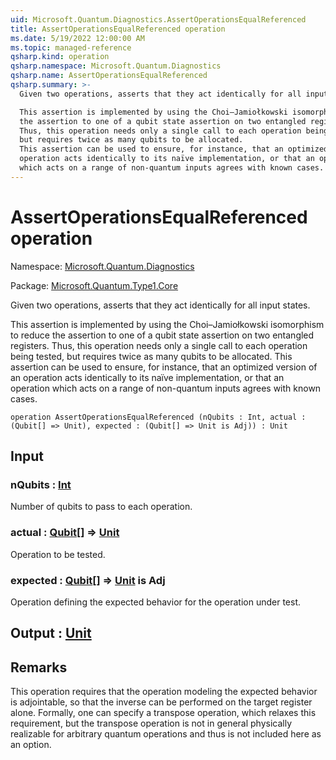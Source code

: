 ```yaml
---
uid: Microsoft.Quantum.Diagnostics.AssertOperationsEqualReferenced
title: AssertOperationsEqualReferenced operation
ms.date: 5/19/2022 12:00:00 AM
ms.topic: managed-reference
qsharp.kind: operation
qsharp.namespace: Microsoft.Quantum.Diagnostics
qsharp.name: AssertOperationsEqualReferenced
qsharp.summary: >-
  Given two operations, asserts that they act identically for all input states.

  This assertion is implemented by using the Choi–Jamiołkowski isomorphism to reduce
  the assertion to one of a qubit state assertion on two entangled registers.
  Thus, this operation needs only a single call to each operation being tested,
  but requires twice as many qubits to be allocated.
  This assertion can be used to ensure, for instance, that an optimized version of an
  operation acts identically to its naïve implementation, or that an operation
  which acts on a range of non-quantum inputs agrees with known cases.
---
```


# AssertOperationsEqualReferenced operation

Namespace: [Microsoft.Quantum.Diagnostics](xref:Microsoft.Quantum.Diagnostics)

Package: [Microsoft.Quantum.Type1.Core](https://nuget.org/packages/Microsoft.Quantum.Type1.Core)


Given two operations, asserts that they act identically for all input states.This assertion is implemented by using the Choi–Jamiołkowski isomorphism to reducethe assertion to one of a qubit state assertion on two entangled registers.Thus, this operation needs only a single call to each operation being tested,but requires twice as many qubits to be allocated.This assertion can be used to ensure, for instance, that an optimized version of anoperation acts identically to its naïve implementation, or that an operationwhich acts on a range of non-quantum inputs agrees with known cases.

```qsharp
operation AssertOperationsEqualReferenced (nQubits : Int, actual : (Qubit[] => Unit), expected : (Qubit[] => Unit is Adj)) : Unit
```


## Input

### nQubits : [Int](xref:microsoft.quantum.qsharp.valueliterals#int-literals)

Number of qubits to pass to each operation.


### actual : [Qubit](xref:microsoft.quantum.qsharp.valueliterals#qubit-literals)[] => [Unit](xref:microsoft.quantum.qsharp.valueliterals#unit-literal) 

Operation to be tested.


### expected : [Qubit](xref:microsoft.quantum.qsharp.valueliterals#qubit-literals)[] => [Unit](xref:microsoft.quantum.qsharp.valueliterals#unit-literal)  is Adj

Operation defining the expected behavior for the operation under test.



## Output : [Unit](xref:microsoft.quantum.qsharp.valueliterals#unit-literal)



## Remarks

This operation requires that the operation modeling the expected behavior isadjointable, so that the inverse can be performed on the target register alone.Formally, one can specify a transpose operation, which relaxes this requirement,but the transpose operation is not in general physically realizable for arbitraryquantum operations and thus is not included here as an option.